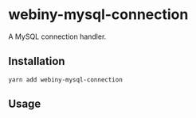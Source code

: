 # webiny-mysql-connection
A MySQL connection handler.

## Installation
`yarn add webiny-mysql-connection`

## Usage
